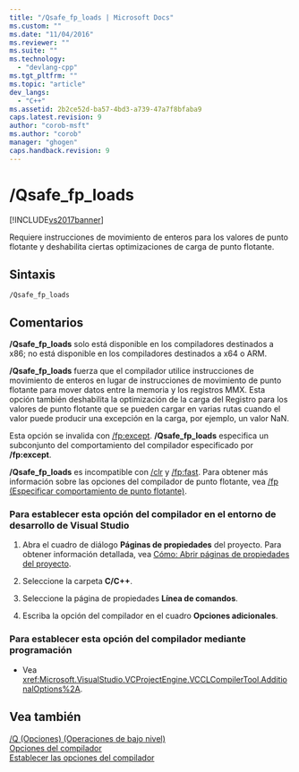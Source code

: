 ```yaml
---
title: "/Qsafe_fp_loads | Microsoft Docs"
ms.custom: ""
ms.date: "11/04/2016"
ms.reviewer: ""
ms.suite: ""
ms.technology: 
  - "devlang-cpp"
ms.tgt_pltfrm: ""
ms.topic: "article"
dev_langs: 
  - "C++"
ms.assetid: 2b2ce52d-ba57-4bd3-a739-47a7f8bfaba9
caps.latest.revision: 9
author: "corob-msft"
ms.author: "corob"
manager: "ghogen"
caps.handback.revision: 9
---
```

# /Qsafe_fp_loads
[!INCLUDE[vs2017banner](../../assembler/inline/includes/vs2017banner.md)]

Requiere instrucciones de movimiento de enteros para los valores de punto flotante y deshabilita ciertas optimizaciones de carga de punto flotante.  
  
## Sintaxis  
  
```  
/Qsafe_fp_loads  
```  
  
## Comentarios  
 **\/Qsafe\_fp\_loads** solo está disponible en los compiladores destinados a x86; no está disponible en los compiladores destinados a x64 o ARM.  
  
 **\/Qsafe\_fp\_loads** fuerza que el compilador utilice instrucciones de movimiento de enteros en lugar de instrucciones de movimiento de punto flotante para mover datos entre la memoria y los registros MMX.  Esta opción también deshabilita la optimización de la carga del Registro para los valores de punto flotante que se pueden cargar en varias rutas cuando el valor puede producir una excepción en la carga, por ejemplo, un valor NaN.  
  
 Esta opción se invalida con [\/fp:except](../../build/reference/fp-specify-floating-point-behavior.md).  **\/Qsafe\_fp\_loads** especifica un subconjunto del comportamiento del compilador especificado por **\/fp:except**.  
  
 **\/Qsafe\_fp\_loads** es incompatible con [\/clr](../../build/reference/clr-common-language-runtime-compilation.md) y [\/fp:fast](../../build/reference/fp-specify-floating-point-behavior.md).  Para obtener más información sobre las opciones del compilador de punto flotante, vea [\/fp \(Especificar comportamiento de punto flotante\)](../../build/reference/fp-specify-floating-point-behavior.md).  
  
### Para establecer esta opción del compilador en el entorno de desarrollo de Visual Studio  
  
1.  Abra el cuadro de diálogo **Páginas de propiedades** del proyecto.  Para obtener información detallada, vea [Cómo: Abrir páginas de propiedades del proyecto](../../misc/how-to-open-project-property-pages.md).  
  
2.  Seleccione la carpeta **C\/C\+\+**.  
  
3.  Seleccione la página de propiedades **Línea de comandos**.  
  
4.  Escriba la opción del compilador en el cuadro **Opciones adicionales**.  
  
### Para establecer esta opción del compilador mediante programación  
  
-   Vea <xref:Microsoft.VisualStudio.VCProjectEngine.VCCLCompilerTool.AdditionalOptions%2A>.  
  
## Vea también  
 [\/Q \(Opciones\) \(Operaciones de bajo nivel\)](../../build/reference/q-options-low-level-operations.md)   
 [Opciones del compilador](../../build/reference/compiler-options.md)   
 [Establecer las opciones del compilador](../../build/reference/setting-compiler-options.md)